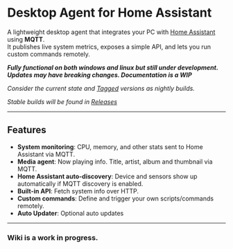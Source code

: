# Desktop Agent for Home Assistant

A lightweight desktop agent that integrates your PC with [Home Assistant](https://www.home-assistant.io/) using **MQTT**.  
It publishes live system metrics, exposes a simple API, and lets you run custom commands remotely.

***Fully functional on both windows and linux but still under development. Updates may have breaking changes. Documentation is a WIP***

*Consider the current state and [Tagged](https://github.com/rig0/hass-desktop-agent/tags) versions as nightly builds.*

*Stable builds will be found in [Releases](https://github.com/rig0/hass-desktop-agent/releases)*

---

## Features

- **System monitoring**: CPU, memory, and other stats sent to Home Assistant via MQTT.
- **Media agent**: Now playing info. Title, artist, album and thumbnail via MQTT.
- **Home Assistant auto-discovery**: Device and sensors show up automatically if MQTT discovery is enabled.
- **Built-in API**: Fetch system info over HTTP.
- **Custom commands**: Define and trigger your own scripts/commands remotely.
- **Auto Updater**: Optional auto updates

---

### Wiki is a work in progress.
